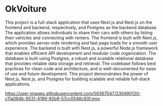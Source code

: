 # OkVoiture

This project is a full-stack application that uses Next.js and Nest.js on the frontend and backend, respectively, and Postgres as the backend database. The application allows individuals to share their cars with others by listing their vehicles and connecting with renters. The frontend is built with Next.js, which provides server-side rendering and fast page loads for a smooth user experience. The backend is built with Nest.js, a powerful Node.js framework that enables efficient API development and modular code organization. The database is built using Postgres, a robust and scalable relational database that provides reliable data storage and retrieval. 
The codebase follows best practices for clean code and architecture, and is well-documented for ease of use and future development. This project demonstrates the power of Next.js, Nest.js, and Postgres for building scalable and reliable full-stack applications.


https://user-images.githubusercontent.com/56367047/230490120-c11a084b-9531-4189-92b9-57cc0546c93f.mov

